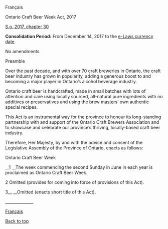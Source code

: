 [<a id="Top"></a>Français](http://www.ontario.ca/fr/lois/loi/17o30)

Ontario Craft Beer Week Act, 2017

[S\.o\. 2017, chapter 30](https://www.ontario.ca/laws/statute/s17030)

__Consolidation Period:__  From December 14, 2017 to the [e\-Laws currency date](http://www.e-laws.gov.on.ca/navigation?file=currencyDates&lang=en)\.

No amendments\.

Preamble

Over the past decade, and with over 70 craft breweries in Ontario, the craft beer industry has grown in popularity, adding a generous boost to and becoming a major player in Ontario’s alcohol beverage industry\.

Ontario craft beer is handcrafted, made in small batches with lots of attention and care using locally sourced, all\-natural pure ingredients with no additives or preservatives and using the brew masters’ own authentic special recipes\.

This Act is an instrumental way for the province to honour its long\-standing partnership with and support of the Ontario Craft Brewers Association and to showcase and celebrate our province’s thriving, locally\-based craft beer industry\.

Therefore, Her Majesty, by and with the advice and consent of the Legislative Assembly of the Province of Ontario, enacts as follows:

Ontario Craft Beer Week

__1 __The week commencing the second Sunday in June in each year is proclaimed as Ontario Craft Beer Week\.

2 Omitted \(provides for coming into force of provisions of this Act\)\.

3__ __Omitted \(enacts short title of this Act\)\.

\_\_\_\_\_\_\_\_\_\_\_\_\_\_

[Français](http://www.ontario.ca/fr/lois/loi/17o30)

[Back to top](#Top)

